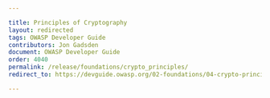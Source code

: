 ```yaml
---

title: Principles of Cryptography
layout: redirected
tags: OWASP Developer Guide
contributors: Jon Gadsden
document: OWASP Developer Guide
order: 4040
permalink: /release/foundations/crypto_principles/
redirect_to: https://devguide.owasp.org/02-foundations/04-crypto-principles/

---
```

